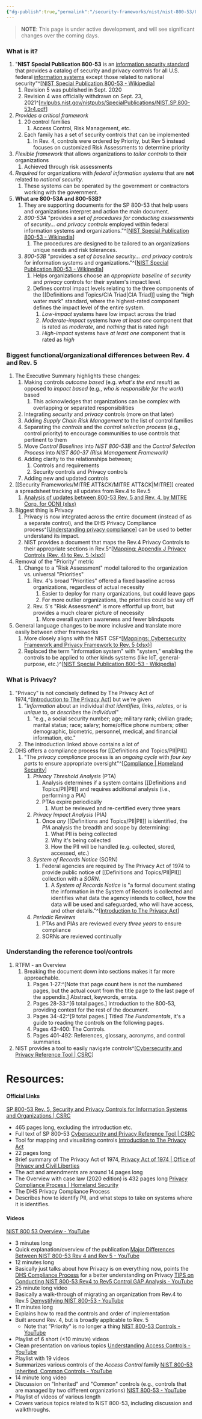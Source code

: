 ```yaml
---
{"dg-publish":true,"permalink":"/security-frameworks/nist/nist-800-53/800-53-r5/"}
---
```


>**NOTE**: This page is under active development, and will see significant changes over the coming days.
### What is it?
1. "**NIST Special Publication 800-53** is an [information security standard](https://en.wikipedia.org/wiki/IT_security_standards "IT security standards") that provides a catalog of security and privacy controls for all U.S. federal [information systems](https://en.wikipedia.org/wiki/Information_systems "Information systems") except those related to national security"^[[NIST Special Publication 800-53 - Wikipedia](https://en.wikipedia.org/wiki/NIST_Special_Publication_800-53)]
	1. Revision 5 was published in Sept. 2020
	2. Revision 4 was officially withdrawn on Sept. 23, 2021^[[nvlpubs.nist.gov/nistpubs/SpecialPublications/NIST.SP.800-53r4.pdf](https://nvlpubs.nist.gov/nistpubs/SpecialPublications/NIST.SP.800-53r4.pdf)]
2. *Provides a critical framework*
	1. 20 control families
		1. Access Control, Risk Management, etc.
	2. Each family has a set of security controls that can be implemented
		1. In Rev. 4, controls were ordered by Priority, but Rev 5 instead focuses on customized Risk Assessments to determine priority
3. *Flexible framework* that allows organizations to *tailor controls* to their organizations
	1. Achieved through risk assessments
4. *Required* for organizations with *federal information systems* that are **not** related to *national security*.
	1. These systems can be operated by the government or contractors working with the government.
5. **What are 800-53A and 800-53B?**
	1. They are supporting documents for the SP 800-53 that help users and organizations interpret and action the main document.
	2. *800-53A* "provides a *set of procedures for conducting assessments* of *security... and privacy controls* employed within federal information systems and organizations."^[[NIST Special Publication 800-53 - Wikipedia](https://en.wikipedia.org/wiki/NIST_Special_Publication_800-53#800-53A)]
		1. The procedures are designed to be tailored to an organizations unique needs and risk tolerances.
	3. *800-53B* "provides a *set of baseline security... and privacy controls* for information systems and organizations."^[[NIST Special Publication 800-53 - Wikipedia](https://en.wikipedia.org/wiki/NIST_Special_Publication_800-53#800-53B)]
		1. Helps organizations choose an *appropriate baseline* of *security* and *privacy* controls for their system's impact level.
		2. Defines control impact levels relating to the three components of the [[Definitions and Topics/CIA Triad\|CIA Triad]] using the "high water mark" standard, where the highest-rated component defines the impact level of the entire system.
			1. *Low-impact* systems have *low* impact across the triad
			2. *Moderate-impact* systems have *at least one* component that is rated as *moderate*, and *nothing* that is rated *high*
			3. *High-impact* systems have *at least one* component that is rated as *high*

### Biggest functional/organizational differences between Rev. 4 and Rev. 5
1. The Executive Summary highlights these changes:
	1. Making controls *outcome based* (e.g. *what's the end result*) as opposed to *impact based* (e.g., *who is responsible for the work*) based
		1. This acknowledges that organizations can be complex with overlapping or separated responsibilities
	2. Integrating *security* and *privacy* controls (more on that later)
	3. Adding *Supply Chain Risk Management* to the list of control families
	4. Separating the *controls* and the *control selection process* (e.g., control priority) to encourage communities to use controls that pertinent to them
	5. Move *Control Baselines* into *NIST 800-53B* and the *Control Selection Process* into *NIST 800-37 (Risk Management Framework)*
	6. Adding clarity to the relationships between;
		1. Controls and requirements
		2. Security controls and Privacy controls
	7. Adding new and updated controls
2. [[Security Frameworks/MITRE ATT&CK/MITRE ATT&CK\|MITRE]] created a spreadsheet tracking all updates from Rev.4 to Rev.5
	1. [Analysis of updates between 800-53 Rev. 5 and Rev. 4, by MITRE Corp. for ODNI (xlsx)](https://csrc.nist.gov/files/pubs/sp/800/53/r5/upd1/final/docs/sp800-53r4-to-r5-comparison-workbook.xlsx)
3. Biggest thing is Privacy
	1. Privacy is now integrated across the entire document (instead of as a separate control), and the DHS Privacy Compliance process^[[Understanding privacy compliance](https://www.dhs.gov/compliance)] can be used to better understand its impact.
	2. NIST provides a document that maps the Rev.4 Privacy Controls to their appropriate sections in Rev.5^[[Mapping: Appendix J Privacy Controls (Rev. 4) to Rev. 5 (xlsx)](https://csrc.nist.gov/files/pubs/sp/800/53/r5/upd1/final/docs/sp800-53r4-appj-to-r5-comparison.xlsx)]
4. Removal of the "Priority" metric
	1. Change to a "Risk Assessment" model tailored to the organization vs. universal "Priorities"
		1. Rev. 4's broad "Priorities" offered a fixed baseline across organizations, regardless of actual necessity
			1. Easier to deploy for many organizations, but could leave gaps
			2. For more outlier organizations, the priorities could be way off
		2. Rev. 5's "Risk Assessment" is more effortful up front, but provides a much clearer picture of necessity
			1. More overall system awareness and fewer blindspots
5. General language changes to be more inclusive and translate more easily between other frameworks
	1. More closely aligns with the NIST CSF^[[Mappings: Cybersecurity Framework and Privacy Framework to Rev. 5 (xlsx)](https://csrc.nist.gov/files/pubs/sp/800/53/r5/upd1/final/docs/csf-pf-to-sp800-53r5-mappings.xlsx)]
	2. Replaced the term "information system" with "system," enabling the controls to be applied to other kinds systems (like IoT, general-purpose, etc.)^[[NIST Special Publication 800-53 - Wikipedia](https://en.wikipedia.org/wiki/NIST_Special_Publication_800-53#Fifth_revision)]

### What is Privacy?
1. "Privacy" is not concisely defined by The Privacy Act of 1974,^[[Introduction to The Privacy Act](https://dpcld.defense.gov/Portals/49/Documents/Privacy/2011%20DPCLO_Intro_Privacy_Act.pdf)] but we're given 
	1. "*Information* about an individual *that identifies*, *links*, *relates*, or is *unique* to, or *describes* the *individual*"
		1. "e.g., a social security number; age; military rank; civilian grade; marital status; race; salary; home/office phone numbers; other demographic, biometric, personnel, medical, and financial information, etc."
	2. The introduction linked above contains a lot of 
2. DHS offers a compliance process for [[Definitions and Topics/PII\|PII]]
	1. "The *privacy compliance* process is an *ongoing cycle* with *four key parts* to ensure appropriate oversight"^[[Compliance | Homeland Security](https://www.dhs.gov/compliance)]
		1. *Privacy Threshold Analysis* (PTA)
			1. Analysis determines if a system contains [[Definitions and Topics/PII\|PII]] and requires additional analysis (i.e., performing a PIA)
			2. PTAs expire periodically
				1. Must be reviewed and re-certified every three years
		2. *Privacy Impact Analysis* (PIA)
			1. Once *any* [[Definitions and Topics/PII\|PII]] is identified, the *PIA* analysis the breadth and scope by determining:
				1. What PII is being collected
				2. Why it's being collected
				3. How the PII will be handled (e.g. collected, stored, accessed, etc.)
		3. *System of Records Notice* (SORN)
			1. Federal agencies are required by The Privacy Act of 1974 to provide public notice of [[Definitions and Topics/PII\|PII]] collection with a *SORN*.
				1. A *System of Records Notice* is "a formal document stating the information in the System of Records is collected and identifies what data the agency intends to collect, how the data will be used and safeguarded, who will have access, and other details."^[[Introduction to The Privacy Act](https://dpcld.defense.gov/Portals/49/Documents/Privacy/2011%20DPCLO_Intro_Privacy_Act.pdf)]
		4. *Periodic Reviews*
			1. PTAs and PIAs are reviewed every *three years* to ensure compliance
			2. SORNs are reviewed continually


### Understanding the reference tool/controls
1. RTFM - an Overview
	1. Breaking the document down into sections makes it far more approachable.
		1. Pages 1-27:^[Note that page count here is not the numbered pages, but the actual count from the title page to the last page of the appendix.] Abstract, keywords, errata.
		2. Pages 28-33:^[6 total pages.] Introduction to the 800-53, providing context for the rest of the document.
		3. Pages 34-42:^[9 total pages.] Titled *The Fundamentals*, it's a guide to reading the controls on the following pages.
		4. Pages 43-400: The Controls.
		5. Pages 401-492: References, glossary, acronyms, and control summaries.
2. NIST provides a tool to easily navigate controls^[[Cybersecurity and Privacy Reference Tool | CSRC](https://csrc.nist.gov/projects/cprt/catalog#/cprt/framework/version/SP_800_53_5_1_1/home)]




# Resources:
#### Official Links
[SP 800-53 Rev. 5, Security and Privacy Controls for Information Systems and Organizations | CSRC](https://csrc.nist.gov/pubs/sp/800/53/r5/upd1/final)
- 465 pages long, excluding the introduction etc.
- Full text of SP 800-53
[Cybersecurity and Privacy Reference Tool | CSRC](https://csrc.nist.gov/projects/cprt/catalog#/cprt/framework/version/SP_800_53_5_1_1/home)
- Tool for mapping and visualizing controls
[Introduction to The Privacy Act](https://dpcld.defense.gov/Portals/49/Documents/Privacy/2011%20DPCLO_Intro_Privacy_Act.pdf)
- 22 pages long
- Brief summary of The Privacy Act of 1974, 
[Privacy Act of 1974 | Office of Privacy and Civil Liberties](https://www.justice.gov/opcl/privacy-act-1974)
- The act and amendments are around 14 pages long
- The Overview with case law (2020 edition) is 432 pages long
[Privacy Compliance Process | Homeland Security](https://www.dhs.gov/compliance)
- The DHS Privacy Compliance Process
- Describes how to identify PII, and what steps to take on systems where it is identifies.
#### Videos
[NIST 800 53 Overview - YouTube](https://www.youtube.com/watch?v=RSBfOztAbkA)
- 3 minutes long
- Quick explanation/overview of the publication
[Major Differences Between NIST 800-53 Rev 4 and Rev 5 - YouTube](https://www.youtube.com/watch?v=LWybOY0QtdM)
- 12 minutes long
- Basically just talks about how Privacy is on everything now, points the [DHS Compliance Process](https://www.dhs.gov/compliance) for a better understanding on Privacy
[TIPS on Conducting NIST 800-53 Rev4 to Rev5 Control GAP Analysis - YouTube](https://www.youtube.com/watch?v=ZDe1oL8Xiew)
- 25 minute long video
- Basically a walk-through of migrating an organization from Rev.4 to Rev.5
[Demystifying NIST 800-53 - YouTube](https://www.youtube.com/watch?v=E_U7XiS2Fws)
- 11 minutes long
- Explains how to read the controls and order of implementation
- Built around Rev. 4, but is broadly applicable to Rev. 5
	- Note that "Priority" is no longer a thing
[NIST 800-53 Controls - YouTube](https://www.youtube.com/playlist?list=PLLg1nUuv3Lw_IW0pjUd6F6e2NwnnozG2Z)
- Playlist of 6 short (<10 minute) videos
- Clean presentation on various topics
[Understanding Access Controls - YouTube](https://www.youtube.com/playlist?list=PLucHsHeZgqfLpjgUXp4vWuSHuBXSvBkb4)
- Playlist with 19 videos
- Summarizes various controls of the *Access Control* family
[NIST 800-53 Inherited, Common Controls - YouTube](https://www.youtube.com/watch?v=rcwkAzXRIPE)
- 14 minute long video
- Discussion on "Inherited" and "Common" controls (e.g., controls that are managed by two different organizations)
[NIST 800-53 - YouTube](https://www.youtube.com/playlist?list=PLeXIEBu75lvqK8TyCT6YsdM7Bmlqufcbd)
- Playlist of videos of various length
- Covers various topics related to NIST 800-53, including discussion and walkthroughs.